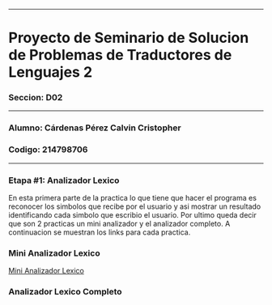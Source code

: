__________________________________________________________________________________
# Proyecto de Seminario de Solucion de Problemas de Traductores de Lenguajes 2
### Seccion: D02
__________________________________________________________________________________
### Alumno: Cárdenas Pérez Calvin Cristopher 
### Codigo: 214798706
__________________________________________________________________________________

### Etapa #1: Analizador Lexico
En esta primera parte de la practica lo que tiene que hacer el programa es reconocer los simbolos que recibe por el usuario y asi mostrar un resultado identificando cada simbolo que escribio el usuario. Por ultimo queda decir que son 2 practicas un mini analizador y el analizador completo.
A continuacion se muestran los links para cada practica.

### Mini Analizador Lexico
[Mini Analizador Lexico](MiniAnalizadorLexico/)

### Analizador Lexico Completo
